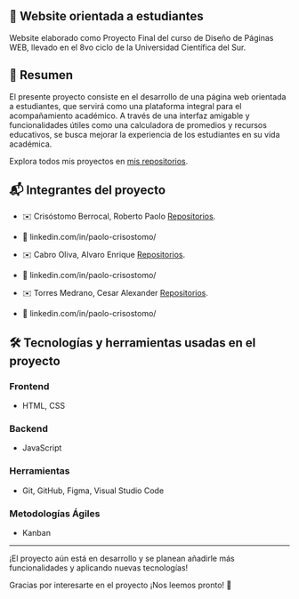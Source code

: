 ## 🚀 Website orientada a estudiantes

Website elaborado como Proyecto Final del curso de Diseño de Páginas WEB, llevado en el 8vo ciclo de la Universidad Científica del Sur. 


## 💼 Resumen

El presente proyecto consiste en el desarrollo de una página web orientada a estudiantes, que servirá como una plataforma integral para el acompañamiento académico. A través de una interfaz amigable y funcionalidades útiles como una calculadora de promedios y recursos educativos, se busca mejorar la experiencia de los estudiantes en su vida académica.

Explora todos mis proyectos en [mis repositorios](https://github.com/pcrisho?tab=repositories).

## 📬 Integrantes del proyecto

- ✉️ Crisóstomo Berrocal, Roberto Paolo [Repositorios](https://github.com/pcrisho?tab=repositories).
- 💼 linkedin.com/in/paolo-crisostomo/

- ✉️ Cabro Oliva, Alvaro Enrique [Repositorios](https://github.com/pcrisho?tab=repositories).
- 💼 linkedin.com/in/paolo-crisostomo/

- ✉️ Torres Medrano, Cesar Alexander [Repositorios](https://github.com/pcrisho?tab=repositories).
- 💼 linkedin.com/in/paolo-crisostomo/

## 🛠️ Tecnologías y herramientas usadas en el proyecto

### Frontend
- HTML, CSS

### Backend
- JavaScript

### Herramientas
- Git, GitHub, Figma, Visual Studio Code

### Metodologías Ágiles
- Kanban

---

¡El proyecto aún está en desarrollo y se planean añadirle más funcionalidades y aplicando nuevas tecnologías!

Gracias por interesarte en el proyecto ¡Nos leemos pronto! 🚀
